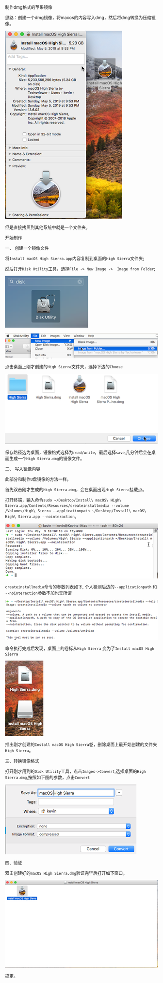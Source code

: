制作dmg格式的苹果镜像

思路：创建一个dmg镜像，将macos的内容写入dmg，然后将dmg转换为压缩镜像。

![下载好的镜像长这个样子](/images/20190509/1557368406153.png)

但是直接拷贝到其他系统中就是一个文件夹。

开始制作

一、 创建一个镜像文件

将`Install macOS High Sierra.app`内容复制到桌面的`High Sierra`文件夹;

然后打开`Disk Utility`工具，选择`File -> New Image ->  Image from Folder`;

![disk utility](/images/20190509/1557368499763.png)

![1557369926752](/images/20190509/1557369926752.png)

点击桌面上刚才创建的`High Sierra`文件夹，选择下边的`Choose`

![1557369997216](/images/20190509/1557369997216.png)

保存路径选为桌面，镜像格式选择为`read/write`，最后选择`save`,几分钟后会在桌面生成一个`High Sierra.dmg`的镜像文件。

二、 写入镜像内容

此部分和制作`U`盘镜像的方法一样。

首先双击刚才生成的`High Sierra.dmg`，会在桌面出现`High Sierra`挂载点。

打开终端，输入命令`sudo ~/Desktop/Install\ macOS\ High\ Sierra.app/Contents/Resources/createinstallmedia --volume /Volumes/High\ Sierra --applicationpath ~/Desktop/Install\ macOS\ High\ Sierra.app --nointeraction`。

![1557370690039](/images/20190509/1557370690039.png)

`createinstallmedia`命令的参数列表如下, 个人猜测后边的`--applicationpath` 和` --nointeraction`参数不加也无所谓

![1557370535005](/images/20190509/1557370535005.png)

命令执行完成后发现，桌面上的卷标从`High Sierra` 变为了`Install macOS High Sierra`

![1557370943284](/images/20190509/1557370943284.png)

推出刚才创建的`Install macOS High Sierra`卷，删除桌面上最开始创建的文件夹`High Sierra`。

三、转换镜像格式

打开刚才用到的`Disk Utility`工具，点击`Images->Convert`,选择桌面的`High Sierra.dmg`,按照如下图的参数，点击`Convert`

![1557372185549](/images/20190509/1557372185549.png)

四、验证

双击创建好的`macOS High Sierra.dmg`验证完毕后打开如下窗口。

![1557372584098](/images/20190509/1557372584098.png)

搞定。

